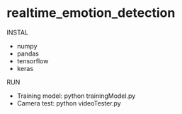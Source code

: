 # realtime_emotion_detection

INSTAL
 - numpy
 - pandas
 - tensorflow
 - keras

RUN
 - Training model: python trainingModel.py
 - Camera test: python videoTester.py
